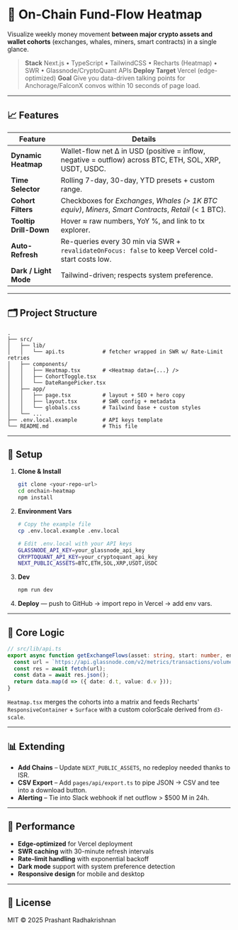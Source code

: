# 🌊 On-Chain Fund-Flow Heatmap

Visualize weekly money movement **between major crypto assets and wallet cohorts** (exchanges, whales, miners, smart contracts) in a single glance.

> **Stack** Next.js • TypeScript • TailwindCSS • Recharts (Heatmap) • SWR • Glassnode/CryptoQuant APIs
> **Deploy Target** Vercel (edge-optimized)
> **Goal** Give you data-driven talking points for Anchorage/FalconX convos within 10 seconds of page load.

---

## 📈 Features

| Feature                | Details                                                                                                 |
| ---------------------- | ------------------------------------------------------------------------------------------------------- |
| **Dynamic Heatmap**    | Wallet-flow net Δ in USD (positive = inflow, negative = outflow) across BTC, ETH, SOL, XRP, USDT, USDC. |
| **Time Selector**      | Rolling 7-day, 30-day, YTD presets + custom range.                                                      |
| **Cohort Filters**     | Checkboxes for *Exchanges*, *Whales (> 1K BTC equiv)*, *Miners*, *Smart Contracts*, *Retail* (< 1 BTC). |
| **Tooltip Drill-Down** | Hover ≈ raw numbers, YoY %, and link to tx explorer.                                                    |
| **Auto-Refresh**       | Re-queries every 30 min via SWR + `revalidateOnFocus: false` to keep Vercel cold-start costs low.       |
| **Dark / Light Mode**  | Tailwind-driven; respects system preference.                                                            |

---

## 🗂 Project Structure

```text
.
├── src/
│   ├── lib/
│   │   └── api.ts            # fetcher wrapped in SWR w/ Rate-Limit retries
│   ├── components/
│   │   ├── Heatmap.tsx       # <Heatmap data={...} />
│   │   ├── CohortToggle.tsx
│   │   └── DateRangePicker.tsx
│   ├── app/
│   │   ├── page.tsx          # layout + SEO + hero copy
│   │   ├── layout.tsx        # SWR config + metadata
│   │   └── globals.css       # Tailwind base + custom styles
│   └── ...
├── .env.local.example        # API keys template
└── README.md                 # This file
```

---

## 🔧 Setup

1. **Clone & Install**

   ```bash
   git clone <your-repo-url>
   cd onchain-heatmap
   npm install
   ```

2. **Environment Vars**

   ```bash
   # Copy the example file
   cp .env.local.example .env.local
   
   # Edit .env.local with your API keys
   GLASSNODE_API_KEY=your_glassnode_api_key
   CRYPTOQUANT_API_KEY=your_cryptoquant_api_key
   NEXT_PUBLIC_ASSETS=BTC,ETH,SOL,XRP,USDT,USDC
   ```

3. **Dev**

   ```bash
   npm run dev
   ```

4. **Deploy** — push to GitHub → import repo in Vercel → add env vars.

---

## 🧩 Core Logic

```ts
// src/lib/api.ts
export async function getExchangeFlows(asset: string, start: number, end: number) {
  const url = `https://api.glassnode.com/v2/metrics/transactions/volume_change_from_exchanges?asset=${asset}&api_key=${process.env.GLASSNODE_API_KEY}&s=${start}&u=${end}&i=1d`;
  const res = await fetch(url);
  const data = await res.json();
  return data.map(d => ({ date: d.t, value: d.v }));
}
```

`Heatmap.tsx` merges the cohorts into a matrix and feeds Recharts' `ResponsiveContainer` + `Surface` with a custom colorScale derived from `d3-scale`.

---

## 📊 Extending

* **Add Chains** – Update `NEXT_PUBLIC_ASSETS`, no redeploy needed thanks to ISR.
* **CSV Export** – Add `pages/api/export.ts` to pipe JSON → CSV and tee into a download button.
* **Alerting** – Tie into Slack webhook if net outflow > $500 M in 24h.

---

## 🚀 Performance

- **Edge-optimized** for Vercel deployment
- **SWR caching** with 30-minute refresh intervals
- **Rate-limit handling** with exponential backoff
- **Dark mode** support with system preference detection
- **Responsive design** for mobile and desktop

---

## 📜 License

MIT © 2025 Prashant Radhakrishnan
